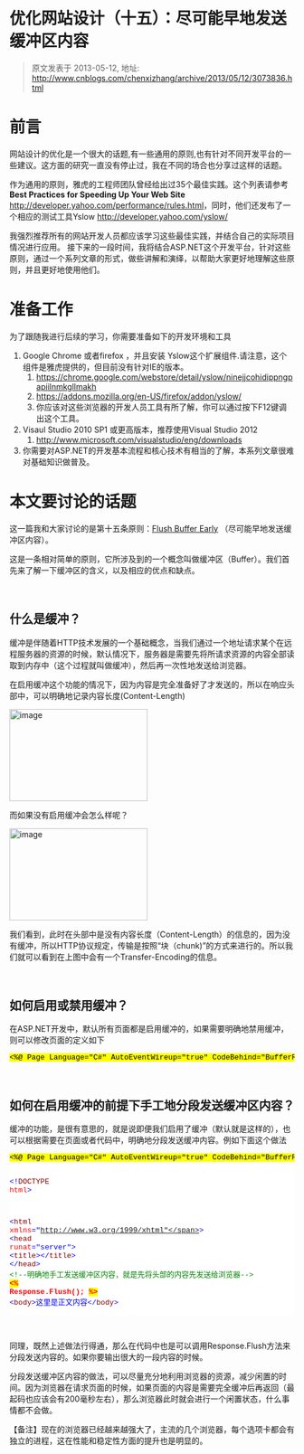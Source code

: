 # 优化网站设计（十五）：尽可能早地发送缓冲区内容 
> 原文发表于 2013-05-12, 地址: http://www.cnblogs.com/chenxizhang/archive/2013/05/12/3073836.html 


<h1>前言</h1> <p>网站设计的优化是一个很大的话题,有一些通用的原则,也有针对不同开发平台的一些建议。这方面的研究一直没有停止过，我在不同的场合也分享过这样的话题。 <p>作为通用的原则，雅虎的工程师团队曾经给出过35个最佳实践。这个列表请参考<strong>&nbsp; Best Practices for Speeding Up Your Web Site </strong><a href="http://developer.yahoo.com/performance/rules.html">http://developer.yahoo.com/performance/rules.html</a>，同时，他们还发布了一个相应的测试工具Yslow <a href="http://developer.yahoo.com/yslow/">http://developer.yahoo.com/yslow/</a> <p>我强烈推荐所有的网站开发人员都应该学习这些最佳实践，并结合自己的实际项目情况进行应用。 接下来的一段时间，我将结合ASP.NET这个开发平台，针对这些原则，通过一个系列文章的形式，做些讲解和演绎，以帮助大家更好地理解这些原则，并且更好地使用他们。 <h1>准备工作</h1> <p>为了跟随我进行后续的学习，你需要准备如下的开发环境和工具 <ol> <li>Google Chrome 或者firefox ，并且安装 Yslow这个扩展组件.请注意，这个组件是雅虎提供的，但目前没有针对IE的版本。  <ol> <li><a href="https://chrome.google.com/webstore/detail/yslow/ninejjcohidippngpapiilnmkgllmakh">https://chrome.google.com/webstore/detail/yslow/ninejjcohidippngpapiilnmkgllmakh</a> <li><a href="https://addons.mozilla.org/en-US/firefox/addon/yslow/">https://addons.mozilla.org/en-US/firefox/addon/yslow/</a> <li>你应该对这些浏览器的开发人员工具有所了解，你可以通过按下F12键调出这个工具。</li></ol> <li>Visaul Studio 2010 SP1 或更高版本，推荐使用Visual Studio 2012  <ol> <li><a href="http://www.microsoft.com/visualstudio/eng/downloads">http://www.microsoft.com/visualstudio/eng/downloads</a></li></ol> <li>你需要对ASP.NET的开发基本流程和核心技术有相当的了解，本系列文章很难对基础知识做普及。</li></ol> <h1>本文要讨论的话题</h1> <p>这一篇我和大家讨论的是第十五条原则：<a href="http://developer.yahoo.com/performance/rules.html#flush">Flush Buffer Early</a> （尽可能早地发送缓冲区内容）。 <p>这是一条相对简单的原则，它所涉及到的一个概念叫做缓冲区（Buffer）。我们首先来了解一下缓冲区的含义，以及相应的优点和缺点。 <p>&nbsp; <h2>什么是缓冲？</h2> <p>缓冲是伴随着HTTP技术发展的一个基础概念，当我们通过一个地址请求某个在远程服务器的资源的时候，默认情况下，服务器是需要先将所请求资源的内容全部读取到内存中（这个过程就叫做缓冲），然后再一次性地发送给浏览器。 <p>在启用缓冲这个功能的情况下，因为内容是完全准备好了才发送的，所以在响应头部中，可以明确地记录内容长度(Content-Length) <p><a href="http://images.cnitblog.com/blog/9072/201305/12114439-67f6499ac3644c5ca383c35ccbf2f702.png"><img title="image" border="0" alt="image" src="http://images.cnitblog.com/blog/9072/201305/12114439-9133bd20eb224213a0b5216ab0a6557d.png" width="244" height="163"></a> <p>而如果没有启用缓冲会怎么样呢？ <p><a href="http://images.cnitblog.com/blog/9072/201305/12114440-5ccbaaef4a214c2e88ad4c2fe9b8b0df.png"><img title="image" border="0" alt="image" src="http://images.cnitblog.com/blog/9072/201305/12114440-8cb51044be7040e3a77b77fb659fe0ca.png" width="244" height="163"></a> <p>我们看到，此时在头部中是没有内容长度（Content-Length）的信息的，因为没有缓冲，所以HTTP协议规定，传输是按照“块（chunk)”的方式来进行的。所以我们就可以看到在上图中会有一个Transfer-Encoding的信息。 <p>&nbsp; <h2>如何启用或禁用缓冲？</h2> <p>在ASP.NET开发中，默认所有页面都是启用缓冲的，如果需要明确地禁用缓冲，则可以修改页面的定义如下</p><pre class="csharpcode"><span class="asp">&lt;%@ Page Language="C#" AutoEventWireup="true" CodeBehind="BufferResponsePage.aspx.cs" Inherits="WebApplication4.BufferResponsePage" <strong><font color="#ff0000">Buffer="false"</font></strong> %&gt;</span></pre>
<style type="text/css">.csharpcode, .csharpcode pre
{
	font-size: small;
	color: black;
	font-family: consolas, "Courier New", courier, monospace;
	background-color: #ffffff;
	/*white-space: pre;*/
}
.csharpcode pre { margin: 0em; }
.csharpcode .rem { color: #008000; }
.csharpcode .kwrd { color: #0000ff; }
.csharpcode .str { color: #006080; }
.csharpcode .op { color: #0000c0; }
.csharpcode .preproc { color: #cc6633; }
.csharpcode .asp { background-color: #ffff00; }
.csharpcode .html { color: #800000; }
.csharpcode .attr { color: #ff0000; }
.csharpcode .alt 
{
	background-color: #f4f4f4;
	width: 100%;
	margin: 0em;
}
.csharpcode .lnum { color: #606060; }
</style>

<p>&nbsp; <h2>如何在启用缓冲的前提下手工地分段发送缓冲区内容？</h2>
<p>缓冲的功能，是很有意思的，就是说即便我们启用了缓冲（默认就是这样的），也可以根据需要在页面或者代码中，明确地分段发送缓冲内容。例如下面这个做法<pre class="csharpcode"><span class="asp">&lt;%@ Page Language="C#" AutoEventWireup="true" CodeBehind="BufferResponsePage.aspx.cs" Inherits="WebApplication4.BufferResponsePage" <strong><font color="#ff0000">Buffer="true"</font></strong> %&gt;</span>

<span class="kwrd">&lt;!</span><span class="html">DOCTYPE</span> <span class="attr">html</span><span class="kwrd">&gt;</span>

<span class="kwrd">&lt;</span><span class="html">html</span> <span class="attr">xmlns</span><span class="kwrd">="http://www.w3.org/1999/xhtml"</span><span class="kwrd">&gt;</span>
<span class="kwrd">&lt;</span><span class="html">head</span> <span class="attr">runat</span><span class="kwrd">="server"</span><span class="kwrd">&gt;</span>
    <span class="kwrd">&lt;</span><span class="html">title</span><span class="kwrd">&gt;&lt;/</span><span class="html">title</span><span class="kwrd">&gt;</span>
<span class="kwrd">&lt;/</span><span class="html">head</span><span class="kwrd">&gt;</span>
    <span class="rem">&lt;!--明确地手工发送缓冲区内容，就是先将头部的内容先发送给浏览器--&gt;</span>
    <strong><font color="#ff0000"><span class="asp">&lt;%</span> Response.Flush(); <span class="asp">%&gt;</span></font></strong>
<span class="kwrd">&lt;</span><span class="html">body</span><span class="kwrd">&gt;</span>这里是正文内容<span class="kwrd">&lt;/</span><span class="html">body</span><span class="kwrd">&gt;</span></pre>
<style type="text/css">.csharpcode, .csharpcode pre
{
	font-size: small;
	color: black;
	font-family: consolas, "Courier New", courier, monospace;
	background-color: #ffffff;
	/*white-space: pre;*/
}
.csharpcode pre { margin: 0em; }
.csharpcode .rem { color: #008000; }
.csharpcode .kwrd { color: #0000ff; }
.csharpcode .str { color: #006080; }
.csharpcode .op { color: #0000c0; }
.csharpcode .preproc { color: #cc6633; }
.csharpcode .asp { background-color: #ffff00; }
.csharpcode .html { color: #800000; }
.csharpcode .attr { color: #ff0000; }
.csharpcode .alt 
{
	background-color: #f4f4f4;
	width: 100%;
	margin: 0em;
}
.csharpcode .lnum { color: #606060; }
</style>

<p>&nbsp; <p>同理，既然上述做法行得通，那么在代码中也是可以调用Response.Flush方法来分段发送内容的。如果你要输出很大的一段内容的时候。
<p>分段发送缓冲区内容的做法，可以尽量充分地利用浏览器的资源，减少闲置的时间。因为浏览器在请求页面的时候，如果页面的内容是需要完全缓冲后再返回（最起码也应该会有200毫秒左右），那么浏览器此时就会进行一个闲置状态，什么事情都不会做。
<p>【备注】现在的浏览器已经越来越强大了，主流的几个浏览器，每个选项卡都会有独立的进程，这在性能和稳定性方面的提升也是明显的。
